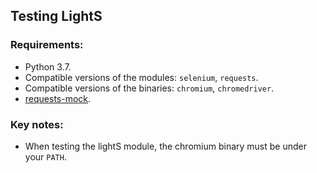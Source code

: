 ## Testing LightS

### Requirements:
 * Python 3.7.
 * Compatible versions of the modules: `selenium`, `requests`.
 * Compatible versions of the binaries: `chromium`, `chromedriver`.
 * [requests-mock](https://pypi.org/project/requests-mock/).
### Key notes:
* When testing the lightS module, the chromium binary must be under your `PATH`.